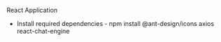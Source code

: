 React Application
- Install required dependencies - npm install @ant-design/icons axios react-chat-engine
